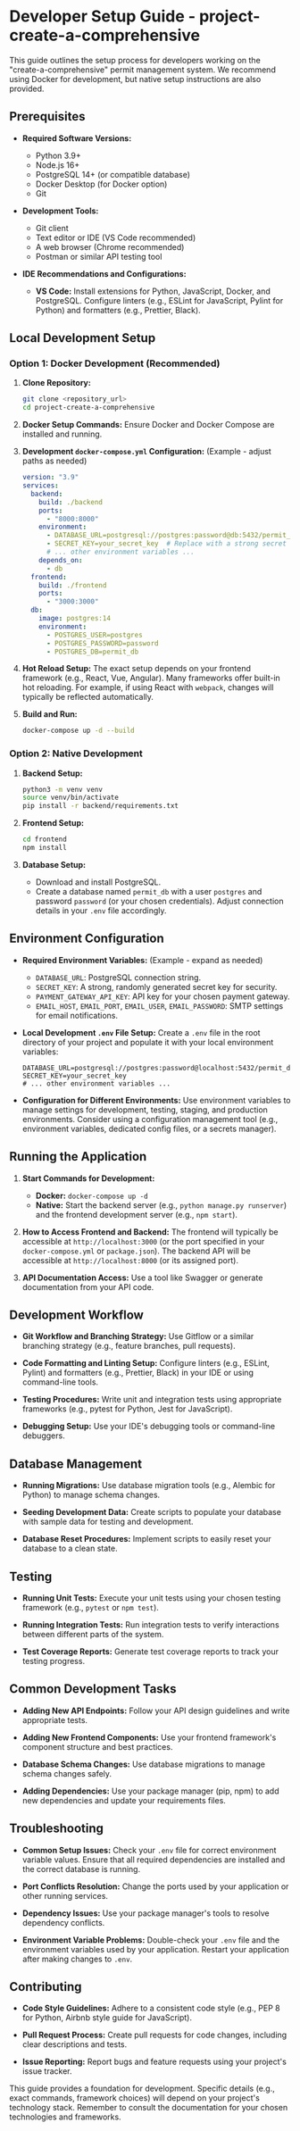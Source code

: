 # Developer Setup Guide - project-create-a-comprehensive

This guide outlines the setup process for developers working on the "create-a-comprehensive" permit management system.  We recommend using Docker for development, but native setup instructions are also provided.

## Prerequisites

* **Required Software Versions:**
    * Python 3.9+
    * Node.js 16+
    * PostgreSQL 14+ (or compatible database)
    * Docker Desktop (for Docker option)
    * Git

* **Development Tools:**
    * Git client
    * Text editor or IDE (VS Code recommended)
    * A web browser (Chrome recommended)
    * Postman or similar API testing tool

* **IDE Recommendations and Configurations:**
    * **VS Code:** Install extensions for Python, JavaScript, Docker, and PostgreSQL. Configure linters (e.g., ESLint for JavaScript, Pylint for Python) and formatters (e.g., Prettier, Black).


## Local Development Setup

### Option 1: Docker Development (Recommended)

1. **Clone Repository:**
   ```bash
   git clone <repository_url>
   cd project-create-a-comprehensive
   ```

2. **Docker Setup Commands:** Ensure Docker and Docker Compose are installed and running.

3. **Development `docker-compose.yml` Configuration:**  (Example - adjust paths as needed)

   ```yaml
   version: "3.9"
   services:
     backend:
       build: ./backend
       ports:
         - "8000:8000"
       environment:
         - DATABASE_URL=postgresql://postgres:password@db:5432/permit_db
         - SECRET_KEY=your_secret_key  # Replace with a strong secret key
         # ... other environment variables ...
       depends_on:
         - db
     frontend:
       build: ./frontend
       ports:
         - "3000:3000"
     db:
       image: postgres:14
       environment:
         - POSTGRES_USER=postgres
         - POSTGRES_PASSWORD=password
         - POSTGRES_DB=permit_db
   ```

4. **Hot Reload Setup:**  The exact setup depends on your frontend framework (e.g., React, Vue, Angular).  Many frameworks offer built-in hot reloading.  For example, if using React with `webpack`, changes will typically be reflected automatically.

5. **Build and Run:**
   ```bash
   docker-compose up -d --build
   ```


### Option 2: Native Development

1. **Backend Setup:**
   ```bash
   python3 -m venv venv
   source venv/bin/activate
   pip install -r backend/requirements.txt
   ```

2. **Frontend Setup:**
   ```bash
   cd frontend
   npm install
   ```

3. **Database Setup:**
   * Download and install PostgreSQL.
   * Create a database named `permit_db` with a user `postgres` and password `password` (or your chosen credentials).  Adjust connection details in your `.env` file accordingly.


## Environment Configuration

* **Required Environment Variables:**  (Example - expand as needed)
    * `DATABASE_URL`: PostgreSQL connection string.
    * `SECRET_KEY`:  A strong, randomly generated secret key for security.
    * `PAYMENT_GATEWAY_API_KEY`:  API key for your chosen payment gateway.
    * `EMAIL_HOST`, `EMAIL_PORT`, `EMAIL_USER`, `EMAIL_PASSWORD`: SMTP settings for email notifications.

* **Local Development `.env` File Setup:** Create a `.env` file in the root directory of your project and populate it with your local environment variables:

   ```
   DATABASE_URL=postgresql://postgres:password@localhost:5432/permit_db
   SECRET_KEY=your_secret_key
   # ... other environment variables ...
   ```

* **Configuration for Different Environments:** Use environment variables to manage settings for development, testing, staging, and production environments.  Consider using a configuration management tool (e.g., environment variables, dedicated config files, or a secrets manager).


## Running the Application

1. **Start Commands for Development:**
   * **Docker:** `docker-compose up -d`
   * **Native:**  Start the backend server (e.g., `python manage.py runserver`) and the frontend development server (e.g., `npm start`).

2. **How to Access Frontend and Backend:** The frontend will typically be accessible at `http://localhost:3000` (or the port specified in your `docker-compose.yml` or `package.json`). The backend API will be accessible at `http://localhost:8000` (or its assigned port).

3. **API Documentation Access:** Use a tool like Swagger or generate documentation from your API code.


## Development Workflow

* **Git Workflow and Branching Strategy:** Use Gitflow or a similar branching strategy (e.g., feature branches, pull requests).

* **Code Formatting and Linting Setup:** Configure linters (e.g., ESLint, Pylint) and formatters (e.g., Prettier, Black) in your IDE or using command-line tools.

* **Testing Procedures:** Write unit and integration tests using appropriate frameworks (e.g., pytest for Python, Jest for JavaScript).

* **Debugging Setup:** Use your IDE's debugging tools or command-line debuggers.


## Database Management

* **Running Migrations:** Use database migration tools (e.g., Alembic for Python) to manage schema changes.

* **Seeding Development Data:** Create scripts to populate your database with sample data for testing and development.

* **Database Reset Procedures:**  Implement scripts to easily reset your database to a clean state.


## Testing

* **Running Unit Tests:**  Execute your unit tests using your chosen testing framework (e.g., `pytest` or `npm test`).

* **Running Integration Tests:** Run integration tests to verify interactions between different parts of the system.

* **Test Coverage Reports:** Generate test coverage reports to track your testing progress.


## Common Development Tasks

* **Adding New API Endpoints:**  Follow your API design guidelines and write appropriate tests.

* **Adding New Frontend Components:**  Use your frontend framework's component structure and best practices.

* **Database Schema Changes:** Use database migrations to manage schema changes safely.

* **Adding Dependencies:** Use your package manager (pip, npm) to add new dependencies and update your requirements files.


## Troubleshooting

* **Common Setup Issues:** Check your `.env` file for correct environment variable values. Ensure that all required dependencies are installed and the correct database is running.

* **Port Conflicts Resolution:**  Change the ports used by your application or other running services.

* **Dependency Issues:** Use your package manager's tools to resolve dependency conflicts.

* **Environment Variable Problems:** Double-check your `.env` file and the environment variables used by your application.  Restart your application after making changes to `.env`.


## Contributing

* **Code Style Guidelines:** Adhere to a consistent code style (e.g., PEP 8 for Python, Airbnb style guide for JavaScript).

* **Pull Request Process:** Create pull requests for code changes, including clear descriptions and tests.

* **Issue Reporting:** Report bugs and feature requests using your project's issue tracker.


This guide provides a foundation for development.  Specific details (e.g., exact commands, framework choices) will depend on your project's technology stack.  Remember to consult the documentation for your chosen technologies and frameworks.
